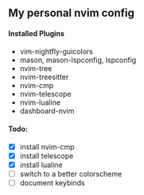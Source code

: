 ## My personal nvim config

#### Installed Plugins
- vim-nightfly-guicolors
- mason, mason-lspconfig, lspconfig
- nvim-tree
- nvim-treesitter
- nvim-cmp
- nvim-telescope
- nvim-lualine
- dashboard-nvim

#### Todo:
- [x] install nvim-cmp
- [x] install telescope
- [x] install lualine
- [ ] switch to a better colorscheme
- [ ] document keybinds
